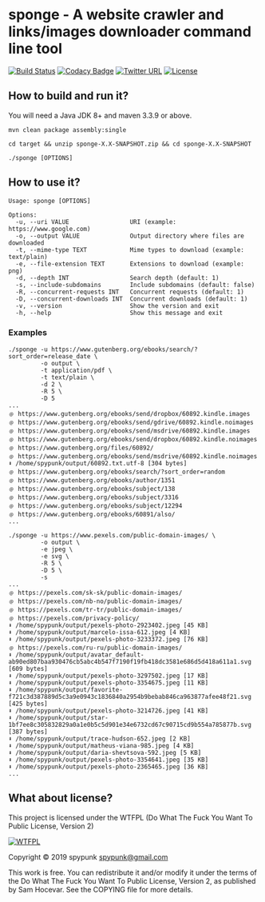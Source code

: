 # sponge - A website crawler and links/images downloader command line tool
[![Build Status](https://travis-ci.org/spypunk/sponge.svg?branch=master)](https://travis-ci.org/spypunk/sponge)
[![Codacy Badge](https://api.codacy.com/project/badge/Grade/d82ffffb736c4d82858a63385a6f900a)](https://www.codacy.com/manual/spypunk/sponge?utm_source=github.com&amp;utm_medium=referral&amp;utm_content=spypunk/sponge&amp;utm_campaign=Badge_Grade)
[![Twitter URL](https://img.shields.io/twitter/url/https/twitter.com/fold_left.svg?style=social&label=Follow)](https://twitter.com/spypunkk)
[![License](http://www.wtfpl.net/wp-content/uploads/2012/12/wtfpl-badge-4.png)](http://www.wtfpl.net/)
## How to build and run it?
You will need a Java JDK 8+ and maven 3.3.9 or above.
~~~
mvn clean package assembly:single

cd target && unzip sponge-X.X-SNAPSHOT.zip && cd sponge-X.X-SNAPSHOT

./sponge [OPTIONS]
~~~
## How to use it?
~~~
Usage: sponge [OPTIONS]

Options:
  -u, --uri VALUE                 URI (example: https://www.google.com)
  -o, --output VALUE              Output directory where files are downloaded
  -t, --mime-type TEXT            Mime types to download (example: text/plain)
  -e, --file-extension TEXT       Extensions to download (example: png)
  -d, --depth INT                 Search depth (default: 1)
  -s, --include-subdomains        Include subdomains (default: false)
  -R, --concurrent-requests INT   Concurrent requests (default: 1)
  -D, --concurrent-downloads INT  Concurrent downloads (default: 1)
  -v, --version                   Show the version and exit
  -h, --help                      Show this message and exit
~~~
### Examples
~~~
./sponge -u https://www.gutenberg.org/ebooks/search/?sort_order=release_date \
         -o output \
         -t application/pdf \
         -t text/plain \
         -d 2 \
         -R 5 \
         -D 5
...
﹫ https://www.gutenberg.org/ebooks/send/dropbox/60892.kindle.images
﹫ https://www.gutenberg.org/ebooks/send/gdrive/60892.kindle.noimages
﹫ https://www.gutenberg.org/ebooks/send/msdrive/60892.kindle.images
﹫ https://www.gutenberg.org/ebooks/send/dropbox/60892.kindle.noimages
﹫ https://www.gutenberg.org/files/60892/
﹫ https://www.gutenberg.org/ebooks/send/msdrive/60892.kindle.noimages
⬇ /home/spypunk/output/60892.txt.utf-8 [304 bytes]
﹫ https://www.gutenberg.org/ebooks/search/?sort_order=random
﹫ https://www.gutenberg.org/ebooks/author/1351
﹫ https://www.gutenberg.org/ebooks/subject/138
﹫ https://www.gutenberg.org/ebooks/subject/3316
﹫ https://www.gutenberg.org/ebooks/subject/12294
﹫ https://www.gutenberg.org/ebooks/60891/also/
...
~~~
~~~
./sponge -u https://www.pexels.com/public-domain-images/ \
         -o output \
         -e jpeg \
         -e svg \
         -R 5 \
         -D 5 \
         -s
...
﹫ https://pexels.com/sk-sk/public-domain-images/
﹫ https://pexels.com/nb-no/public-domain-images/
﹫ https://pexels.com/tr-tr/public-domain-images/
﹫ https://pexels.com/privacy-policy/
⬇ /home/spypunk/output/pexels-photo-2923402.jpeg [45 KB]
⬇ /home/spypunk/output/marcelo-issa-612.jpeg [4 KB]
⬇ /home/spypunk/output/pexels-photo-3233372.jpeg [76 KB]
﹫ https://pexels.com/ru-ru/public-domain-images/
⬇ /home/spypunk/output/avatar_default-ab90ed807baa930476cb5abc4b547f7190f19fb418dc3581e686d5d418a611a1.svg [609 bytes]
⬇ /home/spypunk/output/pexels-photo-3297502.jpeg [17 KB]
⬇ /home/spypunk/output/pexels-photo-3354675.jpeg [11 KB]
⬇ /home/spypunk/output/favorite-f721c3d387889d5c3a9e0943c1836840a2954b9bebab846ca963877afee48f21.svg [425 bytes]
⬇ /home/spypunk/output/pexels-photo-3214726.jpeg [41 KB]
⬇ /home/spypunk/output/star-1bf7ee8c305832829a0a1e0b5c5d901e34e6732cd67c90715cd9b554a785877b.svg [387 bytes]
⬇ /home/spypunk/output/trace-hudson-652.jpeg [2 KB]
⬇ /home/spypunk/output/matheus-viana-985.jpeg [4 KB]
⬇ /home/spypunk/output/daria-shevtsova-592.jpeg [5 KB]
⬇ /home/spypunk/output/pexels-photo-3354641.jpeg [35 KB]
⬇ /home/spypunk/output/pexels-photo-2365465.jpeg [36 KB]
...
~~~
## What about license?
This project is licensed under the WTFPL (Do What The Fuck You Want To Public License, Version 2)

[![WTFPL](http://www.wtfpl.net/wp-content/uploads/2012/12/logo-160x116.png)](http://www.wtfpl.net/)

Copyright © 2019 spypunk [spypunk@gmail.com](mailto:spypunk@gmail.com)

This work is free. You can redistribute it and/or modify it under the terms of the Do What The Fuck You Want To Public License, Version 2, as published by Sam Hocevar. See the COPYING file for more details.
